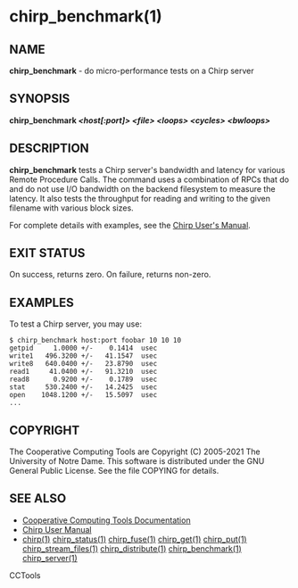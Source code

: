 






















# chirp_benchmark(1)

## NAME
**chirp_benchmark** - do micro-performance tests on a Chirp server

## SYNOPSIS
**chirp_benchmark _&lt;host[:port]&gt;_ _&lt;file&gt;_ _&lt;loops&gt;_ _&lt;cycles&gt;_ _&lt;bwloops&gt;_**

## DESCRIPTION


**chirp_benchmark** tests a Chirp server's bandwidth and latency for various
Remote Procedure Calls. The command uses a combination of RPCs that do and do
not use I/O bandwidth on the backend filesystem to measure the latency. It also
tests the throughput for reading and writing to the given filename with
various block sizes.


For complete details with examples, see the [Chirp User's Manual](http://ccl.cse.nd.edu/software/manuals/chirp.html).

## EXIT STATUS
On success, returns zero.  On failure, returns non-zero.

## EXAMPLES

To test a Chirp server, you may use:

```
$ chirp_benchmark host:port foobar 10 10 10
getpid     1.0000 +/-    0.1414  usec
write1   496.3200 +/-   41.1547  usec
write8   640.0400 +/-   23.8790  usec
read1     41.0400 +/-   91.3210  usec
read8      0.9200 +/-    0.1789  usec
stat     530.2400 +/-   14.2425  usec
open    1048.1200 +/-   15.5097  usec
...
```

## COPYRIGHT

The Cooperative Computing Tools are Copyright (C) 2005-2021 The University of Notre Dame.  This software is distributed under the GNU General Public License.  See the file COPYING for details.

## SEE ALSO


- [Cooperative Computing Tools Documentation]("../index.html")
- [Chirp User Manual]("../chirp.html")
- [chirp(1)](chirp.md)  [chirp_status(1)](chirp_status.md)  [chirp_fuse(1)](chirp_fuse.md)  [chirp_get(1)](chirp_get.md)  [chirp_put(1)](chirp_put.md)  [chirp_stream_files(1)](chirp_stream_files.md)  [chirp_distribute(1)](chirp_distribute.md)  [chirp_benchmark(1)](chirp_benchmark.md)  [chirp_server(1)](chirp_server.md)


CCTools
